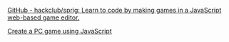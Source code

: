 
[GitHub - hackclub/sprig: Learn to code by making games in a JavaScript web-based game editor.](https://github.com/hackclub/sprig)

[Create a PC game using JavaScript](https://www.freecodecamp.org/news/create-a-pc-game-using-javascript/)

